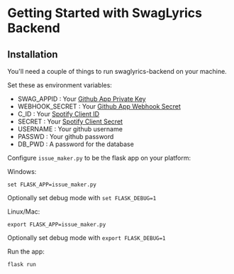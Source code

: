 # Getting Started with SwagLyrics Backend

## Installation

You'll need a couple of things to run swaglyrics-backend on your machine.

Set these as environment variables:

- SWAG_APPID : Your [Github App Private Key](https://developer.github.com/apps/building-github-apps/authenticating-with-github-apps/#generating-a-private-key)
- WEBHOOK_SECRET : Your [Github App Webhook Secret](https://developer.github.com/webhooks/securing/#setting-your-secret-token)
- C_ID : Your [Spotify Client ID](https://developer.spotify.com/documentation/general/guides/app-settings/)
- SECRET : Your [Spotify Client Secret](https://developer.spotify.com/documentation/general/guides/app-settings/)
- USERNAME : Your github username
- PASSWD : Your github password
- DB_PWD : A password for the database

Configure `issue_maker.py` to be the flask app on your platform:

Windows:

`set FLASK_APP=issue_maker.py`

Optionally set debug mode with `set FLASK_DEBUG=1`

Linux/Mac:

`export FLASK_APP=issue_maker.py`

Optionally set debug mode with `export FLASK_DEBUG=1`

Run the app:

`flask run`